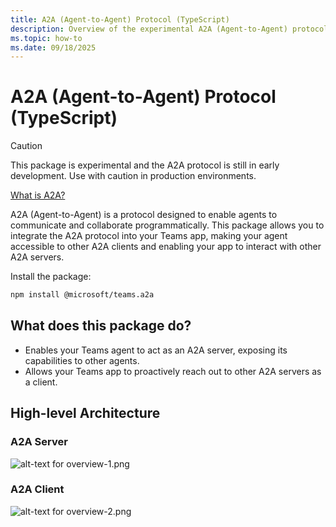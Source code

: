 ```yaml
---
title: A2A (Agent-to-Agent) Protocol (TypeScript)
description: Overview of the experimental A2A (Agent-to-Agent) protocol for enabling programmatic communication between AI agents. (TypeScript)
ms.topic: how-to
ms.date: 09/18/2025
---
```


# A2A (Agent-to-Agent) Protocol (TypeScript)

> [!CAUTION]
> This package is experimental and the A2A protocol is still in early development. Use with caution in production environments.

[What is A2A?](https://a2a-protocol.com/)

A2A (Agent-to-Agent) is a protocol designed to enable agents to communicate and collaborate programmatically. This package allows you to integrate the A2A protocol into your Teams app, making your agent accessible to other A2A clients and enabling your app to interact with other A2A servers.

Install the package:

```bash
npm install @microsoft/teams.a2a
```

## What does this package do?

-   Enables your Teams agent to act as an A2A server, exposing its capabilities to other agents.
-   Allows your Teams app to proactively reach out to other A2A servers as a client.

## High-level Architecture

### A2A Server
![alt-text for overview-1.png](~/assets/diagrams/overview-1.png)

### A2A Client

![alt-text for overview-2.png](~/assets/diagrams/overview-2.png)
